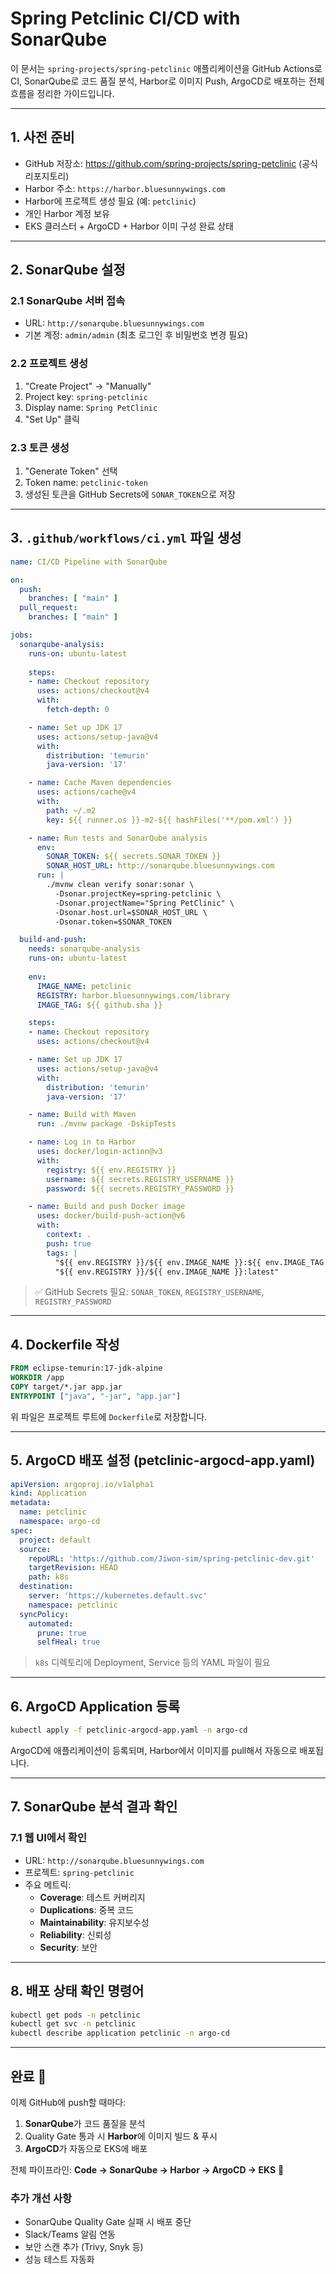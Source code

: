 # Spring Petclinic CI/CD with SonarQube

이 문서는 `spring-projects/spring-petclinic` 애플리케이션을 GitHub Actions로 CI, SonarQube로 코드 품질 분석, Harbor로 이미지 Push, ArgoCD로 배포하는 전체 흐름을 정리한 가이드입니다.

---

## 1. 사전 준비

- GitHub 저장소: https://github.com/spring-projects/spring-petclinic (공식 리포지토리)
- Harbor 주소: `https://harbor.bluesunnywings.com`
- Harbor에 프로젝트 생성 필요 (예: `petclinic`)
- 개인 Harbor 계정 보유
- EKS 클러스터 + ArgoCD + Harbor 이미 구성 완료 상태

---

## 2. SonarQube 설정

### 2.1 SonarQube 서버 접속
- URL: `http://sonarqube.bluesunnywings.com`
- 기본 계정: `admin/admin` (최초 로그인 후 비밀번호 변경 필요)

### 2.2 프로젝트 생성
1. "Create Project" → "Manually"
2. Project key: `spring-petclinic`
3. Display name: `Spring PetClinic`
4. "Set Up" 클릭

### 2.3 토큰 생성
1. "Generate Token" 선택
2. Token name: `petclinic-token`
3. 생성된 토큰을 GitHub Secrets에 `SONAR_TOKEN`으로 저장

---

## 3. `.github/workflows/ci.yml` 파일 생성

```yaml
name: CI/CD Pipeline with SonarQube

on:
  push:
    branches: [ "main" ]
  pull_request:
    branches: [ "main" ]

jobs:
  sonarqube-analysis:
    runs-on: ubuntu-latest
    
    steps:
    - name: Checkout repository
      uses: actions/checkout@v4
      with:
        fetch-depth: 0

    - name: Set up JDK 17
      uses: actions/setup-java@v4
      with:
        distribution: 'temurin'
        java-version: '17'

    - name: Cache Maven dependencies
      uses: actions/cache@v4
      with:
        path: ~/.m2
        key: ${{ runner.os }}-m2-${{ hashFiles('**/pom.xml') }}

    - name: Run tests and SonarQube analysis
      env:
        SONAR_TOKEN: ${{ secrets.SONAR_TOKEN }}
        SONAR_HOST_URL: http://sonarqube.bluesunnywings.com
      run: |
        ./mvnw clean verify sonar:sonar \
          -Dsonar.projectKey=spring-petclinic \
          -Dsonar.projectName="Spring PetClinic" \
          -Dsonar.host.url=$SONAR_HOST_URL \
          -Dsonar.token=$SONAR_TOKEN

  build-and-push:
    needs: sonarqube-analysis
    runs-on: ubuntu-latest
    
    env:
      IMAGE_NAME: petclinic
      REGISTRY: harbor.bluesunnywings.com/library
      IMAGE_TAG: ${{ github.sha }}

    steps:
    - name: Checkout repository
      uses: actions/checkout@v4

    - name: Set up JDK 17
      uses: actions/setup-java@v4
      with:
        distribution: 'temurin'
        java-version: '17'

    - name: Build with Maven
      run: ./mvnw package -DskipTests

    - name: Log in to Harbor
      uses: docker/login-action@v3
      with:
        registry: ${{ env.REGISTRY }}
        username: ${{ secrets.REGISTRY_USERNAME }}
        password: ${{ secrets.REGISTRY_PASSWORD }}

    - name: Build and push Docker image
      uses: docker/build-push-action@v6
      with:
        context: .
        push: true
        tags: |
          "${{ env.REGISTRY }}/${{ env.IMAGE_NAME }}:${{ env.IMAGE_TAG }}"
          "${{ env.REGISTRY }}/${{ env.IMAGE_NAME }}:latest"
```

> ✅ GitHub Secrets 필요: `SONAR_TOKEN`, `REGISTRY_USERNAME`, `REGISTRY_PASSWORD`

---

## 4. Dockerfile 작성

```dockerfile
FROM eclipse-temurin:17-jdk-alpine
WORKDIR /app
COPY target/*.jar app.jar
ENTRYPOINT ["java", "-jar", "app.jar"]
```

위 파일은 프로젝트 루트에 `Dockerfile`로 저장합니다.

---

## 5. ArgoCD 배포 설정 (petclinic-argocd-app.yaml)

```yaml
apiVersion: argoproj.io/v1alpha1
kind: Application
metadata:
  name: petclinic
  namespace: argo-cd
spec:
  project: default
  source:
    repoURL: 'https://github.com/Jiwon-sim/spring-petclinic-dev.git'
    targetRevision: HEAD
    path: k8s
  destination:
    server: 'https://kubernetes.default.svc'
    namespace: petclinic
  syncPolicy:
    automated:
      prune: true
      selfHeal: true
```

> `k8s` 디렉토리에 Deployment, Service 등의 YAML 파일이 필요

---

## 6. ArgoCD Application 등록

```bash
kubectl apply -f petclinic-argocd-app.yaml -n argo-cd
```

ArgoCD에 애플리케이션이 등록되며, Harbor에서 이미지를 pull해서 자동으로 배포됩니다.

---

## 7. SonarQube 분석 결과 확인

### 7.1 웹 UI에서 확인
- URL: `http://sonarqube.bluesunnywings.com`
- 프로젝트: `spring-petclinic`
- 주요 메트릭:
  - **Coverage**: 테스트 커버리지
  - **Duplications**: 중복 코드
  - **Maintainability**: 유지보수성
  - **Reliability**: 신뢰성
  - **Security**: 보안



---

## 8. 배포 상태 확인 명령어

```bash
kubectl get pods -n petclinic
kubectl get svc -n petclinic
kubectl describe application petclinic -n argo-cd
```

---

## 완료 🎉

이제 GitHub에 push할 때마다:
1. **SonarQube**가 코드 품질을 분석
2. Quality Gate 통과 시 **Harbor**에 이미지 빌드 & 푸시
3. **ArgoCD**가 자동으로 EKS에 배포

전체 파이프라인: **Code → SonarQube → Harbor → ArgoCD → EKS** 🚀

### 추가 개선 사항
- SonarQube Quality Gate 실패 시 배포 중단
- Slack/Teams 알림 연동
- 보안 스캔 추가 (Trivy, Snyk 등)
- 성능 테스트 자동화